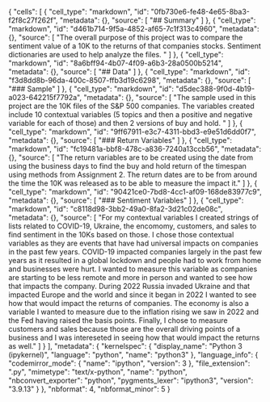 {
 "cells": [
  {
   "cell_type": "markdown",
   "id": "0fb730e6-fe48-4e65-8ba3-f2f8c27f262f",
   "metadata": {},
   "source": [
    "## Summary"
   ]
  },
  {
   "cell_type": "markdown",
   "id": "d461b714-9f5a-4852-af65-7c1f313c4960",
   "metadata": {},
   "source": [
    "The overall purpose of this project was to compare the sentiment value of a 10K to the returns of that companies stocks. Sentiment dictionaries are used to help analyze the files. "
   ]
  },
  {
   "cell_type": "markdown",
   "id": "8a6bff94-4b07-4f09-a6b3-28a0500b5214",
   "metadata": {},
   "source": [
    "## Data"
   ]
  },
  {
   "cell_type": "markdown",
   "id": "f3d8dd8b-96da-400c-8507-ffb3d19c6298",
   "metadata": {},
   "source": [
    "### Sample"
   ]
  },
  {
   "cell_type": "markdown",
   "id": "d5dec388-9f0d-4b19-a023-642215f7792a",
   "metadata": {},
   "source": [
    "The sample used in this project are the 10K files of the S&P 500 companies. The variables created include 10 contextual variables (5 topics and then a positive and negative variable for each of those) and then 2 versions of buy and hold. "
   ]
  },
  {
   "cell_type": "markdown",
   "id": "9ff67911-e3c7-4311-bbd3-e9e51d6dd0f7",
   "metadata": {},
   "source": [
    "### Return Variables"
   ]
  },
  {
   "cell_type": "markdown",
   "id": "fc19481a-bbf8-478c-a836-7240a13ccb56",
   "metadata": {},
   "source": [
    "The return variables are to be created using the date from using the business days to find the buy and hold return of the timespan using methods from Assignment 2. The return dates are to be from around the time the 10K was released as to be able to measure the impact it."
   ]
  },
  {
   "cell_type": "markdown",
   "id": "90421ce0-7bd8-4cc1-af09-168de83977c9",
   "metadata": {},
   "source": [
    "### Sentiment Variables"
   ]
  },
  {
   "cell_type": "markdown",
   "id": "c8118d98-3bb2-49a0-8fa2-3d21c02de08c",
   "metadata": {},
   "source": [
    "For my contextual variables I created strings of lists related to COVID-19, Ukraine, the encomomy, customers, and sales to find sentiment in the 10Ks based on those. I chose those contextual variables as they are events that have had universal impacts on companies in the past few years. COVID-19 impacted companies largely in the past few years as it resulted in a global lockdown and people had to work from home and businesses were hurt. I wanted to measure this variable as companies are starting to be less remote and more in person and wanted to see how that impacts the company. During 2022 Russia invaded Ukraine and that impacted Europe and the world and since it began in 2022 I wanted to see how that would impact the returns of companies. The economy is also a variable I wanted to measure due to the inflation rising we saw in 2022 and the Fed having raised the basis points. Finally, I chose to measure customers and sales because those are the overall driving points of a business and I was intereseted in seeing how that would impact the returns as well."
   ]
  }
 ],
 "metadata": {
  "kernelspec": {
   "display_name": "Python 3 (ipykernel)",
   "language": "python",
   "name": "python3"
  },
  "language_info": {
   "codemirror_mode": {
    "name": "ipython",
    "version": 3
   },
   "file_extension": ".py",
   "mimetype": "text/x-python",
   "name": "python",
   "nbconvert_exporter": "python",
   "pygments_lexer": "ipython3",
   "version": "3.9.13"
  }
 },
 "nbformat": 4,
 "nbformat_minor": 5
}

